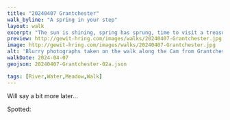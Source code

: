 ```yaml
---
title: "20240407 Grantchester"
walk_byline: "A spring in your step"
layout: walk
excerpt: "The sun is shining, spring has sprung, time to visit a treasured place."
preview: http://gewit-hring.com/images/walks/20240407-Grantchester.jpg
image: http://gewit-hring.com/images/walks/20240407-Grantchester.jpg
alt: 'Blurry photographs taken on the walk along the Cam from Grantchester. They show two images of a beetle scurrying through grass either side of an image of a person's shadow as they walk.'
walkDate: 2024-04-07
geojson: 20240407-Grantchester-02a.json

tags: [River,Water,Meadow,Walk]
---
```

Will say a bit more later...

Spotted:   

